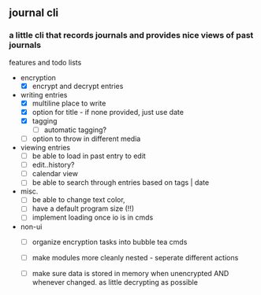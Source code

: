## journal cli
### a little cli that records journals and provides nice views of past journals

features and todo lists
- encryption
    - [x] encrypt and decrypt entries

- writing entries
    - [x] multiline place to write
    - [x] option for title - if none provided, just use date
    - [x] tagging
        - [ ] automatic tagging?
    - [ ] option to throw in different media
- viewing entries
    - [ ] be able to load in past entry to edit
    - [ ] edit..history?
    - [ ] calendar view
    - [ ] be able to search through entries based on tags | date

- misc.
    - [ ] be able to change text color, 
    - [ ] have a default program size (!!)
    - [ ] implement loading once io is in cmds

- non-ui
    - [ ] organize encryption tasks into bubble tea cmds
    - [ ] make modules more cleanly nested - seperate different actions
    - [ ] make sure data is stored in memory when unencrypted AND whenever changed. as little decrypting as possible

    